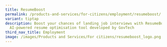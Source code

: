 ```yaml
---
title: ResumeBoost
permalink: /products-and-services/for-citizens/employment/resumeboost/
variant: tiptap
description: Boost your chances of landing job interviews with ResumeBoost, an
  AI-powered resume optimisation tool developed by GovTech
third_nav_title: Employment
image: /images/Products and Services/For citizens/resumeboost_logo.png
---
```

